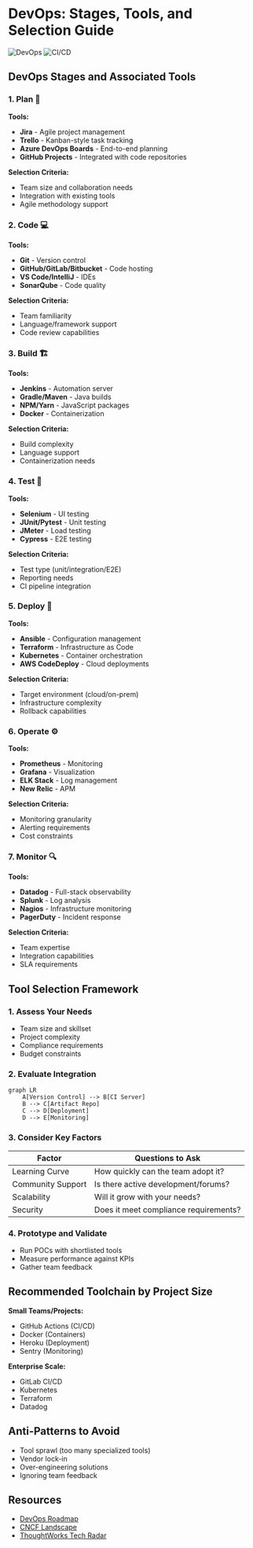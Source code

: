 # DevOps: Stages, Tools, and Selection Guide

![DevOps](https://img.shields.io/badge/DevOps-5C4EE5?style=for-the-badge&logo=DevOps&logoColor=white)
![CI/CD](https://img.shields.io/badge/CI/CD-00A98F?style=for-the-badge&logo=GitHub-Actions&logoColor=white)

## DevOps Stages and Associated Tools

### 1. Plan 📝
**Tools:**
- **Jira** - Agile project management
- **Trello** - Kanban-style task tracking
- **Azure DevOps Boards** - End-to-end planning
- **GitHub Projects** - Integrated with code repositories

**Selection Criteria:**
- Team size and collaboration needs
- Integration with existing tools
- Agile methodology support

### 2. Code 💻
**Tools:**
- **Git** - Version control
- **GitHub/GitLab/Bitbucket** - Code hosting
- **VS Code/IntelliJ** - IDEs
- **SonarQube** - Code quality

**Selection Criteria:**
- Team familiarity
- Language/framework support
- Code review capabilities

### 3. Build 🏗️
**Tools:**
- **Jenkins** - Automation server
- **Gradle/Maven** - Java builds
- **NPM/Yarn** - JavaScript packages
- **Docker** - Containerization

**Selection Criteria:**
- Build complexity
- Language support
- Containerization needs

### 4. Test 🧪
**Tools:**
- **Selenium** - UI testing
- **JUnit/Pytest** - Unit testing
- **JMeter** - Load testing
- **Cypress** - E2E testing

**Selection Criteria:**
- Test type (unit/integration/E2E)
- Reporting needs
- CI pipeline integration

### 5. Deploy 🚀
**Tools:**
- **Ansible** - Configuration management
- **Terraform** - Infrastructure as Code
- **Kubernetes** - Container orchestration
- **AWS CodeDeploy** - Cloud deployments

**Selection Criteria:**
- Target environment (cloud/on-prem)
- Infrastructure complexity
- Rollback capabilities

### 6. Operate ⚙️
**Tools:**
- **Prometheus** - Monitoring
- **Grafana** - Visualization
- **ELK Stack** - Log management
- **New Relic** - APM

**Selection Criteria:**
- Monitoring granularity
- Alerting requirements
- Cost constraints

### 7. Monitor 🔍
**Tools:**
- **Datadog** - Full-stack observability
- **Splunk** - Log analysis
- **Nagios** - Infrastructure monitoring
- **PagerDuty** - Incident response

**Selection Criteria:**
- Team expertise
- Integration capabilities
- SLA requirements

## Tool Selection Framework

### 1. Assess Your Needs
- Team size and skillset
- Project complexity
- Compliance requirements
- Budget constraints

### 2. Evaluate Integration
```mermaid
graph LR
    A[Version Control] --> B[CI Server]
    B --> C[Artifact Repo]
    C --> D[Deployment]
    D --> E[Monitoring]
```

### 3. Consider Key Factors
| Factor            | Questions to Ask                          |
|-------------------|------------------------------------------|
| Learning Curve    | How quickly can the team adopt it?       |
| Community Support | Is there active development/forums?      |
| Scalability       | Will it grow with your needs?            |
| Security          | Does it meet compliance requirements?    |

### 4. Prototype and Validate
- Run POCs with shortlisted tools
- Measure performance against KPIs
- Gather team feedback

## Recommended Toolchain by Project Size

**Small Teams/Projects:**
- GitHub Actions (CI/CD)
- Docker (Containers)
- Heroku (Deployment)
- Sentry (Monitoring)

**Enterprise Scale:**
- GitLab CI/CD
- Kubernetes
- Terraform
- Datadog

## Anti-Patterns to Avoid
- Tool sprawl (too many specialized tools)
- Vendor lock-in
- Over-engineering solutions
- Ignoring team feedback

## Resources
- [DevOps Roadmap](https://roadmap.sh/devops)
- [CNCF Landscape](https://landscape.cncf.io/)
- [ThoughtWorks Tech Radar](https://www.thoughtworks.com/radar)
```

